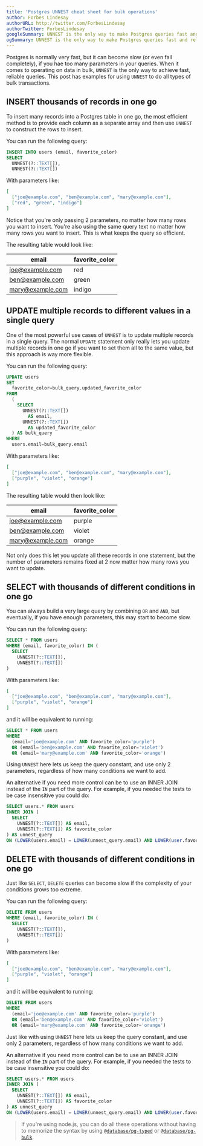 ```yaml
---
title: 'Postgres UNNEST cheat sheet for bulk operations'
author: Forbes Lindesay
authorURL: http://twitter.com/ForbesLindesay
authorTwitter: ForbesLindesay
googleSummary: UNNEST is the only way to make Postgres queries fast and reliable, if you want to interact thousands of rows at a time.
ogSummary: UNNEST is the only way to make Postgres queries fast and reliable, if you want to interact thousands of rows at a time.
---
```


Postgres is normally very fast, but it can become slow (or even fail completely), if you hae too many parameters in your queries. When it comes to operating on data in bulk, `UNNEST` is the only way to achieve fast, reliable queries. This post has examples for using `UNNEST` to do all types of bulk transactions.

<!--truncate-->

## INSERT thousands of records in one go

To insert many records into a Postgres table in one go, the most efficient method is to provide each column as a separate array and then use `UNNEST` to construct the rows to insert.

You can run the following query:

```sql
INSERT INTO users (email, favorite_color)
SELECT
  UNNEST(?::TEXT[]),
  UNNEST(?::TEXT[])
```

With parameters like:

```json
[
  ["joe@example.com", "ben@example.com", "mary@example.com"],
  ["red", "green", "indigo"]
]
```

Notice that you're only passing 2 parameters, no matter how many rows you want to insert. You're also using the same query text no matter how many rows you want to insert. This is what keeps the query so efficient.

The resulting table would look like:

| email            | favorite_color |
| ---------------- | -------------- |
| joe@example.com  | red            |
| ben@example.com  | green          |
| mary@example.com | indigo         |

## UPDATE multiple records to different values in a single query

One of the most powerful use cases of `UNNEST` is to update multiple records in a single query. The normal `UPDATE` statement only really lets you update multiple records in one go if you want to set them all to the same value, but this approach is way more flexible.

You can run the following query:

```sql
UPDATE users
SET
  favorite_color=bulk_query.updated_favorite_color
FROM
  (
    SELECT
      UNNEST(?::TEXT[])
        AS email,
      UNNEST(?::TEXT[])
        AS updated_favorite_color
  ) AS bulk_query
WHERE
  users.email=bulk_query.email
```

With parameters like:

```json
[
  ["joe@example.com", "ben@example.com", "mary@example.com"],
  ["purple", "violet", "orange"]
]
```

The resulting table would then look like:

| email            | favorite_color |
| ---------------- | -------------- |
| joe@example.com  | purple         |
| ben@example.com  | violet         |
| mary@example.com | orange         |

Not only does this let you update all these records in one statement, but the number of parameters remains fixed at 2 now matter how many rows you want to update.

## SELECT with thousands of different conditions in one go

You can always build a very large query by combining `OR` and `AND`, but eventually, if you have enough parameters, this may start to become slow.

You can run the following query:

```sql
SELECT * FROM users
WHERE (email, favorite_color) IN (
  SELECT
    UNNEST(?::TEXT[]),
    UNNEST(?::TEXT[])
)
```

With parameters like:

```json
[
  ["joe@example.com", "ben@example.com", "mary@example.com"],
  ["purple", "violet", "orange"]
]
```

and it will be equivalent to running:

```sql
SELECT * FROM users
WHERE
  (email='joe@example.com' AND favorite_color='purple')
  OR (email='ben@example.com' AND favorite_color='violet')
  OR (email='mary@example.com' AND favorite_color='orange')
```

Using `UNNEST` here lets us keep the query constant, and use only 2 parameters, regardless of how many conditions we want to add.

An alternative if you need more control can be to use an INNER JOIN instead of the `IN` part of the query. For example, if you needed the tests to be case insensitive you could do:

```sql
SELECT users.* FROM users
INNER JOIN (
  SELECT
    UNNEST(?::TEXT[]) AS email,
    UNNEST(?::TEXT[]) AS favorite_color
) AS unnest_query
ON (LOWER(users.email) = LOWER(unnest_query.email) AND LOWER(user.favorite_color) = LOWER(unnest_query.favorite_color))
```

## DELETE with thousands of different conditions in one go

Just like `SELECT`, `DELETE` queries can become slow if the complexity of your conditions grows too extreme.

You can run the following query:

```sql
DELETE FROM users
WHERE (email, favorite_color) IN (
  SELECT
    UNNEST(?::TEXT[]),
    UNNEST(?::TEXT[])
)
```

With parameters like:

```json
[
  ["joe@example.com", "ben@example.com", "mary@example.com"],
  ["purple", "violet", "orange"]
]
```

and it will be equivalent to running:

```sql
DELETE FROM users
WHERE
  (email='joe@example.com' AND favorite_color='purple')
  OR (email='ben@example.com' AND favorite_color='violet')
  OR (email='mary@example.com' AND favorite_color='orange')
```

Just like with using `UNNEST` here lets us keep the query constant, and use only 2 parameters, regardless of how many conditions we want to add.

An alternative if you need more control can be to use an INNER JOIN instead of the `IN` part of the query. For example, if you needed the tests to be case insensitive you could do:

```sql
SELECT users.* FROM users
INNER JOIN (
  SELECT
    UNNEST(?::TEXT[]) AS email,
    UNNEST(?::TEXT[]) AS favorite_color
) AS unnest_query
ON (LOWER(users.email) = LOWER(unnest_query.email) AND LOWER(user.favorite_color) = LOWER(unnest_query.favorite_color))
```

> If you're using node.js, you can do all these operations without having to memorize the syntax by using [`@database/pg-typed`](https://www.atdatabases.org/docs/pg-guide-typescript) or [`@database/pg-bulk`](https://www.atdatabases.org/docs/pg-bulk).
